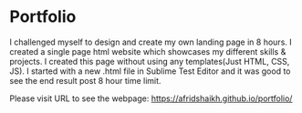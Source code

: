 # Portfolio
I challenged myself to design and create my own landing page in 8 hours. I created a single page html website which showcases my different skills & projects. I created this page without using any templates(Just HTML, CSS, JS). I started with a new .html file in Sublime Test Editor and it was good to see the end result post 8 hour time limit.

Please visit URL to see the webpage: https://afridshaikh.github.io/portfolio/
